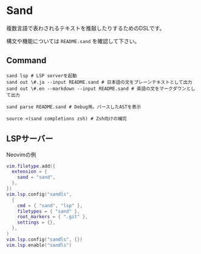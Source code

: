 # Sand

複数言語で表わされるテキストを推敲したりするためのDSLです。

構文や機能については `README.sand` を確認して下さい。

## Command

```shell
sand lsp # LSP serverを起動
sand out \#.ja --input README.sand # 日本語の文をプレーンテキストとして出力
sand out \#.en --markdown --input README.sand # 英語の文をマークダウンとして出力

sand parse README.sand # Debug用。パースしたASTを表示

source <(sand completions zsh) # Zsh向けの補完
```

## LSPサーバー

Neovimの例

```lua
vim.filetype.add({
  extension = {
    sand = "sand",
  },
})
vim.lsp.config("sandls",
  {
    cmd = { "sand", "lsp" },
    filetypes = { "sand" },
    root_markers = { ".git" },
    settings = {},
  },
)
vim.lsp.config("sandls", {})
vim.lsp.enable("sandls")
```

